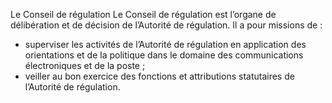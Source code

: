 Le Conseil de régulation
Le Conseil de régulation est l’organe de délibération et de décision de l’Autorité de régulation.
Il a pour missions de :
- superviser les activités de l’Autorité de régulation en application des orientations et de la politique dans le domaine des communications électroniques et de la poste ;
- veiller au bon exercice des fonctions et attributions statutaires de l’Autorité de régulation.